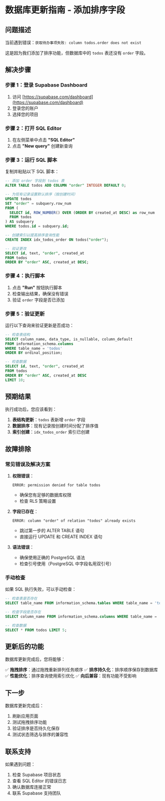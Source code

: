 # 数据库更新指南 - 添加排序字段

## 问题描述

当前遇到错误：`获取待办事项失败: column todos.order does not exist`

这是因为我们添加了排序功能，但数据库中的 `todos` 表还没有 `order` 字段。

## 解决步骤

### 步骤 1：登录 Supabase Dashboard

1. 访问 [https://supabase.com/dashboard](https://supabase.com/dashboard)
2. 登录您的账户
3. 选择您的项目

### 步骤 2：打开 SQL Editor

1. 在左侧菜单中点击 **"SQL Editor"**
2. 点击 **"New query"** 创建新查询

### 步骤 3：运行 SQL 脚本

复制并粘贴以下 SQL 脚本：

```sql
-- 添加 order 字段到 todos 表
ALTER TABLE todos ADD COLUMN "order" INTEGER DEFAULT 0;

-- 为现有记录设置默认排序（按创建时间）
UPDATE todos 
SET "order" = subquery.row_num
FROM (
  SELECT id, ROW_NUMBER() OVER (ORDER BY created_at DESC) as row_num
  FROM todos
) AS subquery
WHERE todos.id = subquery.id;

-- 创建索引以提高排序查询性能
CREATE INDEX idx_todos_order ON todos("order");

-- 验证更改
SELECT id, text, "order", created_at 
FROM todos 
ORDER BY "order" ASC, created_at DESC;
```

### 步骤 4：执行脚本

1. 点击 **"Run"** 按钮执行脚本
2. 检查输出结果，确保没有错误
3. 验证 `order` 字段是否已添加

### 步骤 5：验证更新

运行以下查询来验证更新是否成功：

```sql
-- 检查表结构
SELECT column_name, data_type, is_nullable, column_default
FROM information_schema.columns
WHERE table_name = 'todos'
ORDER BY ordinal_position;

-- 检查数据
SELECT id, text, "order", created_at 
FROM todos 
ORDER BY "order" ASC, created_at DESC
LIMIT 10;
```

## 预期结果

执行成功后，您应该看到：

1. **表结构更新**：`todos` 表新增 `order` 字段
2. **数据排序**：现有记录按创建时间分配了排序值
3. **索引创建**：`idx_todos_order` 索引已创建

## 故障排除

### 常见错误及解决方案

1. **权限错误**：
   ```
   ERROR: permission denied for table todos
   ```
   - 确保您有足够的数据库权限
   - 检查 RLS 策略设置

2. **字段已存在**：
   ```
   ERROR: column "order" of relation "todos" already exists
   ```
   - 跳过第一步的 ALTER TABLE 语句
   - 直接运行 UPDATE 和 CREATE INDEX 语句

3. **语法错误**：
   - 确保使用正确的 PostgreSQL 语法
   - 检查引号使用（PostgreSQL 中字段名用双引号）

### 手动检查

如果 SQL 执行失败，可以手动检查：

```sql
-- 检查表是否存在
SELECT table_name FROM information_schema.tables WHERE table_name = 'todos';

-- 检查字段是否存在
SELECT column_name FROM information_schema.columns WHERE table_name = 'todos';

-- 检查数据
SELECT * FROM todos LIMIT 5;
```

## 更新后的功能

数据库更新完成后，您将能够：

✅ **拖拽排序**：通过拖拽重新排列任务顺序
✅ **排序持久化**：排序顺序保存到数据库
✅ **性能优化**：排序查询使用索引优化
✅ **向后兼容**：现有功能不受影响

## 下一步

数据库更新完成后：

1. 刷新应用页面
2. 测试拖拽排序功能
3. 验证排序是否持久化保存
4. 测试状态筛选与排序的兼容性

## 联系支持

如果遇到问题：

1. 检查 Supabase 项目状态
2. 查看 SQL Editor 的错误日志
3. 确认数据库连接正常
4. 联系 Supabase 支持团队
